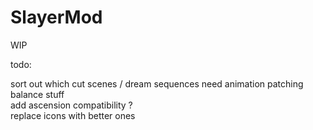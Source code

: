# SlayerMod
WIP


todo:

sort out which cut scenes / dream sequences need animation patching  
balance stuff  
add ascension compatibility ?  
replace icons with better ones  
